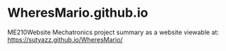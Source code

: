 # WheresMario.github.io
ME210Website
Mechatronics project summary as a website viewable at: https://sutyazz.github.io/WheresMario/
